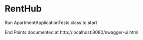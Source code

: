 # RentHub

Run ApartmentApplicationTests.class to start 

End Points documented at http://localhost:8080/swagger-ui.html
